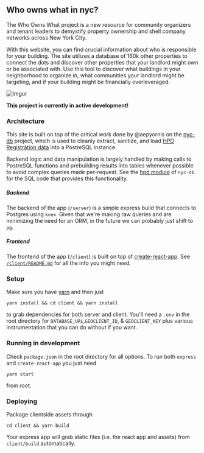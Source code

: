## Who owns what in nyc?

The Who Owns What project is a new resource for community organizers and tenant leaders to demystify property ownership and shell company networks across New York City.

With this website, you can find crucial information about who is responsible for your building. The site utilizes a database of 160k other properties to connect the dots and discover other properties that your landlord might own or be associated with. Use this tool to discover what buildings in your neighborhood to organize in, what communities your landlord might be targeting, and if your building might be financially overleveraged.

![Imgur](http://i.imgur.com/dfCTLcV.jpg)

**This project is currently in active development!**

### Architecture
This site is built on top of the critical work done by @aepyornis on the [nyc-db](https://github.com/aepyornis/nyc-db) project, which is used to cleanly extract, sanitize, and load [HPD Registration data](http://www1.nyc.gov/site/hpd/about/open-data.page) into a PostreSQL instance.

Backend logic and data manipulation is largely handled by making calls to PostreSQL functions and prebuilding results into tables whenever possible to avoid complex queries made per-request. See the [hpd module](https://github.com/aepyornis/hpd/tree/master) of `nyc-db` for the SQL code that provides this functionality.

##### Backend
The backend of the app (`/server`) is a simple express build that connects to Postgres using `knex`. Given that we're making raw queries and are minimizing the need for an ORM, in the future we can probably just shift to `pg`.

##### Frontend
The frontend of the app (`/client`) is built on top of [create-react-app](https://github.com/facebookincubator/create-react-app). See [`/client/README.md`](https://github.com/JustFixNYC/who-owns-what/blob/master/client/README.md) for all the info you might need.

### Setup
Make sure you have [yarn](https://yarnpkg.com/en/)  and then just

```
yarn install && cd client && yarn install
```

to grab dependencies for both server and client. You'll need a `.env` in the root directory for `DATABASE_URL`,`GEOCLIENT_ID`, & `GEOCLIENT_KEY` plus various instrumentation that you can do without if you want.

### Running in development
Check `package.json` in the root directory for all options. To run both `express` and `create-react-app` you just need

```
yarn start
```

from root.

### Deploying
Package clientside assets through

```
cd client && yarn build
```

Your express app will grab static files (i.e. the react app and assets) from `client/build` automatically.
